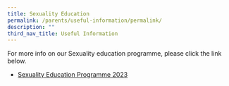 ```yaml
---
title: Sexuality Education
permalink: /parents/useful-information/permalink/
description: ""
third_nav_title: Useful Information
---
```

For more info on our Sexuality education programme, please click the link below. 
* [Sexuality Education Programme 2023](/files/Sexuality%20Education/2023%20Info%20on%20SEd_HRPS.pdf)